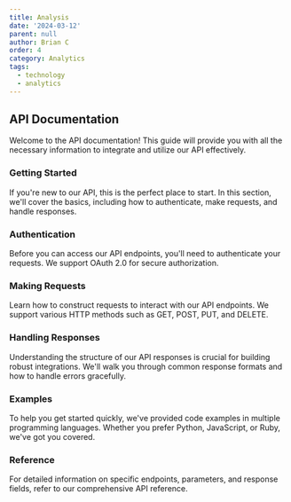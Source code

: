 ```yaml
---
title: Analysis
date: '2024-03-12'
parent: null
author: Brian C
order: 4
category: Analytics
tags:
  - technology
  - analytics
---
```



## API Documentation
Welcome to the API documentation! This guide will provide you with all the necessary information to integrate and utilize our API effectively.
### Getting Started
If you're new to our API, this is the perfect place to start. In this section, we'll cover the basics, including how to authenticate, make requests, and handle responses.

### Authentication
Before you can access our API endpoints, you'll need to authenticate your requests. We support OAuth 2.0 for secure authorization.

### Making Requests
Learn how to construct requests to interact with our API endpoints. We support various HTTP methods such as GET, POST, PUT, and DELETE.

### Handling Responses
Understanding the structure of our API responses is crucial for building robust integrations. We'll walk you through common response formats and how to handle errors gracefully.

### Examples
To help you get started quickly, we've provided code examples in multiple programming languages. Whether you prefer Python, JavaScript, or Ruby, we've got you covered.

### Reference
For detailed information on specific endpoints, parameters, and response fields, refer to our comprehensive API reference.
